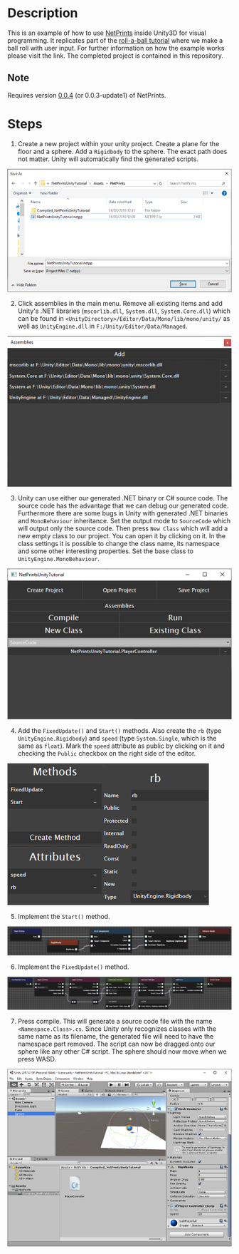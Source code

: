 # Description
This is an example of how to use [NetPrints](https://github.com/RobinKa/NetPrints) inside Unity3D for visual programming. It replicates part of the [roll-a-ball tutorial](https://unity3d.com/learn/tutorials/projects/roll-ball-tutorial/moving-player) where we make a ball roll with user input. For further information on how the example works please visit the link. The completed project is contained in this repository.

## Note
Requires version [0.0.4](https://github.com/RobinKa/netprints/releases/tag/0.0.4) (or 0.0.3-update1) of NetPrints.

# Steps
1. Create a new project within your unity project. Create a plane for the floor and a sphere. Add a `Rigidbody` to the sphere. The exact path does not matter. Unity will automatically find the generated scripts.

![](https://raw.githubusercontent.com/RobinKa/NetPrintsUnityTutorial/master/Screenshots/NewProject.png)

2. Click assemblies in the main menu. Remove all existing items and add Unity's .NET libraries (`mscorlib.dll`, `System.dll`, `System.Core.dll`) which can be found in `<UnityDirectory>/Editor/Data/Mono/lib/mono/unity/` as well as `UnityEngine.dll` in `F:/Unity/Editor/Data/Managed`.

![](https://raw.githubusercontent.com/RobinKa/NetPrintsUnityTutorial/master/Screenshots/Assemblies.png)

3. Unity can use either our generated .NET binary or C# source code. The source code has the advantage that we can debug our generated code. Furthermore there are some bugs in Unity with generated .NET binaries and `MonoBehaviour` inheritance. Set the output mode to `SourceCode` which will output only the source code. Then press `New Class` which will add a new empty class to our project. You can open it by clicking on it. In the class settings it is possible to change the class name, its namespace and some other interesting properties. Set the base class to `UnityEngine.MonoBehaviour`.

![](https://raw.githubusercontent.com/RobinKa/NetPrintsUnityTutorial/master/Screenshots/MainMenu.png)

4. Add the `FixedUpdate()` and `Start()` methods. Also create the `rb` (type `UnityEngine.Rigidbody`) and `speed` (type `System.Single`, which is the same as `float`). Mark the `speed` attribute as public by clicking on it and checking the `Public` checkbox on the right side of the editor.

![](https://raw.githubusercontent.com/RobinKa/NetPrintsUnityTutorial/master/Screenshots/MethodsAttributes.png)

5. Implement the `Start()` method.

![](https://raw.githubusercontent.com/RobinKa/NetPrintsUnityTutorial/master/Screenshots/MethodStart.png)

6. Implement the `FixedUpdate()` method.

![](https://raw.githubusercontent.com/RobinKa/NetPrintsUnityTutorial/master/Screenshots/MethodFixedUpdate.png)

7. Press compile. This will generate a source code file with the name  `<Namespace.Class>.cs`. Since Unity only recognizes classes with the same name as its filename, the generated file will need to have the namespace part removed. The script can now be dragged onto our sphere like any other C# script. The sphere should now move when we press WASD.

![](https://raw.githubusercontent.com/RobinKa/NetPrintsUnityTutorial/master/Screenshots/Unity.png)
